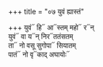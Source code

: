 +++
title = "०७ युवं ह्यास्तं"

+++
युवं᳓ हि᳓ आ᳓स्तम् महो᳓ र᳓न्  
युवं᳓ वा य᳓न् निर᳓ततंसतम्  
ता᳓ नो वसू सुगोपा᳓ सियातम्  
पातं᳓ नो वृ᳓काद् अघायोः᳓